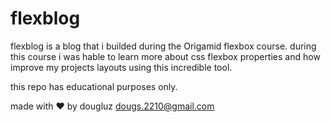# flexblog

flexblog is a blog that i builded during the Origamid flexbox course. during this course i was hable to learn more about css flexbox properties and how improve my projects layouts using this incredible tool.<br>

this repo has educational purposes only.

made with ❤ by dougluz dougs.2210@gmail.com